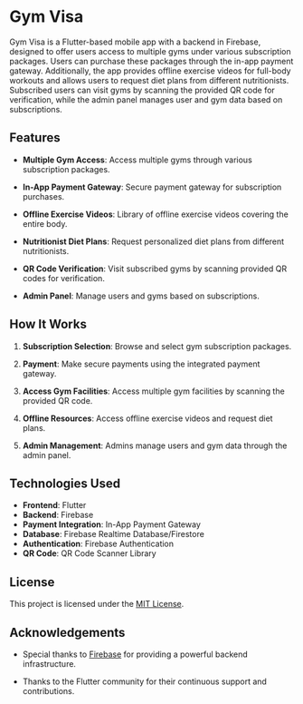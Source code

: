 # Gym Visa

Gym Visa is a Flutter-based mobile app with a backend in Firebase, designed to offer users access to multiple gyms under various subscription packages. Users can purchase these packages through the in-app payment gateway. Additionally, the app provides offline exercise videos for full-body workouts and allows users to request diet plans from different nutritionists. Subscribed users can visit gyms by scanning the provided QR code for verification, while the admin panel manages user and gym data based on subscriptions.

## Features

- **Multiple Gym Access**: Access multiple gyms through various subscription packages.
  
- **In-App Payment Gateway**: Secure payment gateway for subscription purchases.
  
- **Offline Exercise Videos**: Library of offline exercise videos covering the entire body.
  
- **Nutritionist Diet Plans**: Request personalized diet plans from different nutritionists.
  
- **QR Code Verification**: Visit subscribed gyms by scanning provided QR codes for verification.
  
- **Admin Panel**: Manage users and gyms based on subscriptions.

## How It Works

1. **Subscription Selection**: Browse and select gym subscription packages.
   
2. **Payment**: Make secure payments using the integrated payment gateway.
   
3. **Access Gym Facilities**: Access multiple gym facilities by scanning the provided QR code.
   
4. **Offline Resources**: Access offline exercise videos and request diet plans.
   
5. **Admin Management**: Admins manage users and gym data through the admin panel.

## Technologies Used

- **Frontend**: Flutter
- **Backend**: Firebase
- **Payment Integration**: In-App Payment Gateway
- **Database**: Firebase Realtime Database/Firestore
- **Authentication**: Firebase Authentication
- **QR Code**: QR Code Scanner Library

## License

This project is licensed under the [MIT License](LICENSE).

## Acknowledgements

- Special thanks to [Firebase](https://firebase.google.com/) for providing a powerful backend infrastructure.

- Thanks to the Flutter community for their continuous support and contributions.
